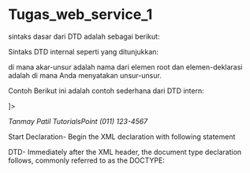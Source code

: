 # Tugas_web_service_1


sintaks dasar dari DTD adalah sebagai berikut:

<!DOCTYPE element DTD identifier
[
   declaration1
   declaration2
   ........
]>

Sintaks DTD internal seperti yang ditunjukkan:

<!DOCTYPE root-element [element-declarations]>

di mana akar-unsur adalah nama dari elemen root dan elemen-deklarasi adalah di mana Anda menyatakan unsur-unsur.


Contoh
Berikut ini adalah contoh sederhana dari DTD intern:

<?xml version="1.0" encoding="UTF-8" standalone="yes" ?>
<!DOCTYPE address [
   <!ELEMENT address (name,company,phone)>
   <!ELEMENT name (#PCDATA)>
   <!ELEMENT company (#PCDATA)>
   <!ELEMENT phone (#PCDATA)>
]>
<address>
   <name>Tanmay Patil</name>
   <company>TutorialsPoint</company>
   <phone>(011) 123-4567</phone>
</address>

Start Declaration- Begin the XML declaration with following statement

<?xml version="1.0" encoding="UTF-8" standalone="yes" ?>DTD- Immediately after the XML header, the document type declaration follows, commonly referred to as the DOCTYPE:
